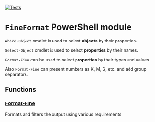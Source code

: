 [![Tests](https://github.com/sethworks/FineFormat/actions/workflows/pester.yml/badge.svg?branch=master)](https://github.com/sethworks/FineFormat/actions/workflows/pester.yml)

# `FineFormat` PowerShell module

`Where-Object` cmdlet is used to select **objects** by their properties.

`Select-Object` cmdlet is used to select **properties** by their names.

`Format-Fine` can be used to select **properties** by their types and values.

Also `Format-Fine` can present numbers as K, M, G, etc. and add group separators.

## Functions

### [Format-Fine](docs/en-us/Format-Fine.md)
Formats and filters the output using various requirements
